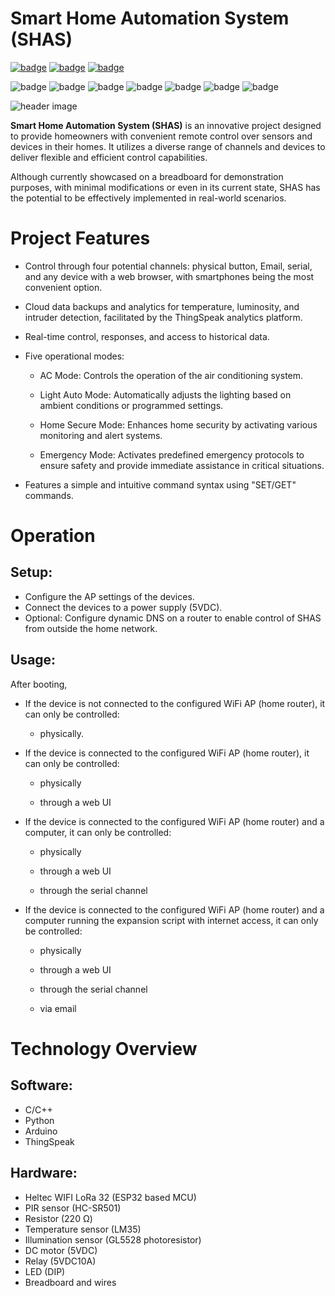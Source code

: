 # Smart Home Automation System (SHAS)

[![badge](https://img.shields.io/badge/license-MIT-success.svg)](https://opensource.org/license/mit)
[![badge](https://img.shields.io/badge/support-PayPal-blue.svg)](https://paypal.me/d4li3n)
[![badge](https://img.shields.io/badge/publication-danielthecyberdude.com-purple.svg)](https://danielthecyberdude.com/project/shas)


![badge](https://img.shields.io/badge/technology-C/C++-green.svg)
![badge](https://img.shields.io/badge/technology-Python-green.svg)
![badge](https://img.shields.io/badge/technology-Arduino-green.svg)
![badge](https://img.shields.io/badge/technology-ThingSpeak-green.svg)
![badge](https://img.shields.io/badge/technology-JavaScript-green.svg)
![badge](https://img.shields.io/badge/technology-HTML-green.svg)
![badge](https://img.shields.io/badge/technology-CSS-green.svg)


![header image](https://github.com/D4LI3N/SHAS/blob/master/SHAS-Documentation/x.png?raw=true)



**Smart Home Automation System (SHAS)** is an innovative project designed to provide homeowners with convenient remote control over sensors and devices in their homes. It utilizes a diverse range of channels and devices to deliver flexible and efficient control capabilities.

Although currently showcased on a breadboard for demonstration purposes, with minimal modifications or even in its current state, SHAS has the potential to be effectively implemented in real-world scenarios.

# Project Features
- Control through four potential channels: physical button, Email, serial, and any device with a web browser, with smartphones being the most convenient option.
- Cloud data backups and analytics for temperature, luminosity, and intruder detection, facilitated by the ThingSpeak analytics platform.
- Real-time control, responses, and access to historical data.
- Five operational modes:
    - AC Mode: Controls the operation of the air conditioning system.

    - Light Auto Mode: Automatically adjusts the lighting based on ambient conditions or programmed settings.

    - Home Secure Mode: Enhances home security by activating various monitoring and alert systems.

    - Emergency Mode: Activates predefined emergency protocols to ensure safety and provide immediate assistance in critical situations.

- Features a simple and intuitive command syntax using "SET/GET" commands.

# Operation
## Setup:
- Configure the AP settings of the devices.
- Connect the devices to a power supply (5VDC).
- Optional: Configure dynamic DNS on a router to enable control of SHAS from outside the home network.

## Usage:
After booting,

- If the device is not connected to the configured WiFi AP (home router), it can only be controlled:
    - physically.

- If the device is connected to the configured WiFi AP (home router), it can only be controlled:
    - physically

    - through a web UI

- If the device is connected to the configured WiFi AP (home router) and a computer, it can only be controlled:
    - physically

    - through a web UI

    - through the serial channel

- If the device is connected to the configured WiFi AP (home router) and a computer running the expansion script with internet access, it can only be controlled:
    - physically

    - through a web UI

    - through the serial channel

    - via email

# Technology Overview
## Software:
- C/C++
- Python
- Arduino
- ThingSpeak

## Hardware:
- Heltec WIFI LoRa 32 (ESP32 based MCU)
- PIR sensor (HC-SR501)
- Resistor (220 Ω)
- Temperature sensor (LM35)
- Illumination sensor (GL5528 photoresistor)
- DC motor (5VDC)
- Relay (5VDC10A)
- LED (DIP)
- Breadboard and wires
